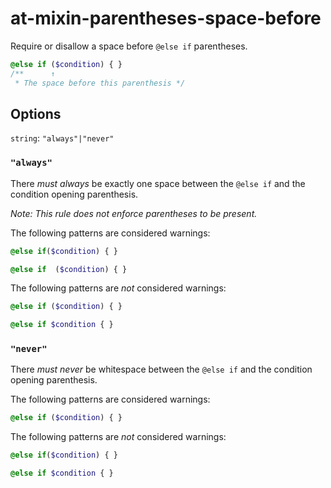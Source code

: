 # at-mixin-parentheses-space-before

Require or disallow a space before `@else if` parentheses.

```scss
@else if ($condition) { }
/**      ↑
 * The space before this parenthesis */
```

## Options

`string`: `"always"|"never"`

### `"always"`

There *must always* be exactly one space between the `@else if` and the condition opening parenthesis. 

*Note: This rule does not enforce parentheses to be present.*

The following patterns are considered warnings:

```scss
@else if($condition) { }
```
```scss
@else if  ($condition) { }
```

The following patterns are *not* considered warnings:

```scss
@else if ($condition) { }
```
```scss
@else if $condition { }
```

### `"never"`

There *must never* be whitespace between the `@else if` and the condition opening parenthesis. 

The following patterns are considered warnings:

```scss
@else if ($condition) { }
```

The following patterns are *not* considered warnings:

```scss
@else if($condition) { }
```
```scss
@else if $condition { }
```
